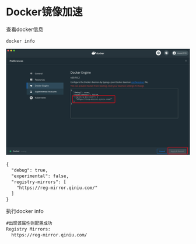 # Docker镜像加速

查看docker信息

```text
docker info
```

![](../../.gitbook/assets/image%20%2810%29.png)

```text
{
  "debug": true,
  "experimental": false,
  "registry-mirrors": [
    "https://reg-mirror.qiniu.com/"
  ]
}
```

执行docker info

```text
#出现该属性则配置成功
Registry Mirrors:
  https://reg-mirror.qiniu.com/
```

